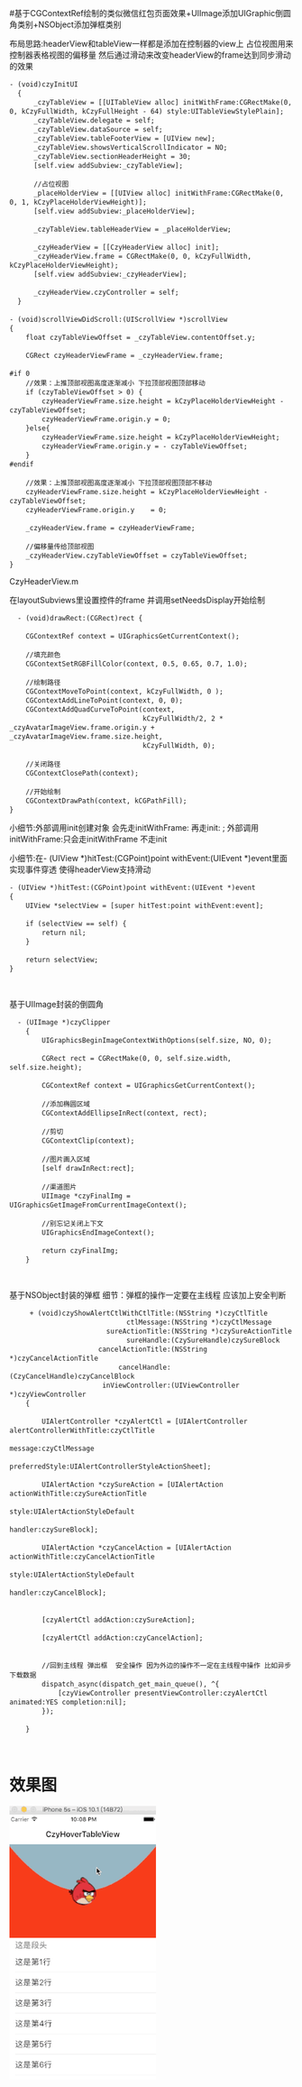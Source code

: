 #基于CGContextRef绘制的类似微信红包页面效果+UIImage添加UIGraphic倒圆角类别+NSObject添加弹框类别

布局思路:headerView和tableView一样都是添加在控制器的view上 占位视图用来控制器表格视图的偏移量  然后通过滑动来改变headerView的frame达到同步滑动的效果
    
    - (void)czyInitUI
      {
          _czyTableView = [[UITableView alloc] initWithFrame:CGRectMake(0, 0, kCzyFullWidth, kCzyFullHeight - 64) style:UITableViewStylePlain];
          _czyTableView.delegate = self;
          _czyTableView.dataSource = self;
          _czyTableView.tableFooterView = [UIView new];
          _czyTableView.showsVerticalScrollIndicator = NO;
          _czyTableView.sectionHeaderHeight = 30;
          [self.view addSubview:_czyTableView];

          //占位视图
          _placeHolderView = [[UIView alloc] initWithFrame:CGRectMake(0, 0, 1, kCzyPlaceHolderViewHeight)];
          [self.view addSubview:_placeHolderView];

          _czyTableView.tableHeaderView = _placeHolderView;

          _czyHeaderView = [[CzyHeaderView alloc] init];
          _czyHeaderView.frame = CGRectMake(0, 0, kCzyFullWidth, kCzyPlaceHolderViewHeight);
          [self.view addSubview:_czyHeaderView];

          _czyHeaderView.czyController = self;
      }
      
    - (void)scrollViewDidScroll:(UIScrollView *)scrollView
    {
        float czyTableViewOffset = _czyTableView.contentOffset.y;

        CGRect czyHeaderViewFrame = _czyHeaderView.frame;

    #if 0
        //效果：上推顶部视图高度逐渐减小 下拉顶部视图顶部移动
        if (czyTableViewOffset > 0) {
            czyHeaderViewFrame.size.height = kCzyPlaceHolderViewHeight - czyTableViewOffset;
            czyHeaderViewFrame.origin.y = 0;
        }else{
            czyHeaderViewFrame.size.height = kCzyPlaceHolderViewHeight;
            czyHeaderViewFrame.origin.y = - czyTableViewOffset;
        }
    #endif

        //效果：上推顶部视图高度逐渐减小 下拉顶部视图顶部不移动
        czyHeaderViewFrame.size.height = kCzyPlaceHolderViewHeight - czyTableViewOffset;
        czyHeaderViewFrame.origin.y    = 0;

        _czyHeaderView.frame = czyHeaderViewFrame;

        //偏移量传给顶部视图
        _czyHeaderView.czyTableViewOffset = czyTableViewOffset;
    }

CzyHeaderView.m

在layoutSubviews里设置控件的frame 并调用setNeedsDisplay开始绘制
    
      - (void)drawRect:(CGRect)rect {

        CGContextRef context = UIGraphicsGetCurrentContext();

        //填充颜色
        CGContextSetRGBFillColor(context, 0.5, 0.65, 0.7, 1.0);

        //绘制路径
        CGContextMoveToPoint(context, kCzyFullWidth, 0 );
        CGContextAddLineToPoint(context, 0, 0);
        CGContextAddQuadCurveToPoint(context,
                                     kCzyFullWidth/2, 2 * _czyAvatarImageView.frame.origin.y + _czyAvatarImageView.frame.size.height,
                                     kCzyFullWidth, 0);

        //关闭路径
        CGContextClosePath(context);

        //开始绘制
        CGContextDrawPath(context, kCGPathFill);
    }

小细节:外部调用init创建对象 会先走initWithFrame: 再走init: ; 外部调用initWithFrame:只会走initWithFrame 不走init

小细节:在- (UIView *)hitTest:(CGPoint)point withEvent:(UIEvent *)event里面实现事件穿透 使得headerView支持滑动


    - (UIView *)hitTest:(CGPoint)point withEvent:(UIEvent *)event
    {
        UIView *selectView = [super hitTest:point withEvent:event];
       
        if (selectView == self) {
            return nil;
        }

        return selectView;
    }
    
    
基于UIImage封装的倒圆角

      - (UIImage *)czyClipper
        {
            UIGraphicsBeginImageContextWithOptions(self.size, NO, 0);

            CGRect rect = CGRectMake(0, 0, self.size.width, self.size.height);

            CGContextRef context = UIGraphicsGetCurrentContext();

            //添加椭圆区域
            CGContextAddEllipseInRect(context, rect);

            //剪切
            CGContextClip(context);

            //图片画入区域
            [self drawInRect:rect];

            //渠道图片
            UIImage *czyFinalImg = UIGraphicsGetImageFromCurrentImageContext();

            //别忘记关闭上下文
            UIGraphicsEndImageContext();

            return czyFinalImg;
        }
    
   
   基于NSObject封装的弹框 细节：弹框的操作一定要在主线程 应该加上安全判断
 
         + (void)czyShowAlertCtlWithCtlTitle:(NSString *)czyCtlTitle
                                 ctlMessage:(NSString *)czyCtlMessage
                            sureActionTitle:(NSString *)czySureActionTitle
                                 sureHandle:(CzySureHandle)czySureBlock
                          cancelActionTitle:(NSString *)czyCancelActionTitle
                               cancelHandle:(CzyCancelHandle)czyCancelBlock
                           inViewController:(UIViewController *)czyViewController
        {

            UIAlertController *czyAlertCtl = [UIAlertController alertControllerWithTitle:czyCtlTitle
                                                                                 message:czyCtlMessage
                                                                          preferredStyle:UIAlertControllerStyleActionSheet];

            UIAlertAction *czySureAction = [UIAlertAction actionWithTitle:czySureActionTitle
                                                                    style:UIAlertActionStyleDefault
                                                                  handler:czySureBlock];

            UIAlertAction *czyCancelAction = [UIAlertAction actionWithTitle:czyCancelActionTitle
                                                                      style:UIAlertActionStyleDefault
                                                                    handler:czyCancelBlock];


            [czyAlertCtl addAction:czySureAction];

            [czyAlertCtl addAction:czyCancelAction];


            //回到主线程 弹出框  安全操作 因为外边的操作不一定在主线程中操作 比如异步下载数据
            dispatch_async(dispatch_get_main_queue(), ^{
                [czyViewController presentViewController:czyAlertCtl animated:YES completion:nil];
            });

        }
    
    
# 效果图
![image](https://github.com/ITIosEthan/CzyMyCustomHoverTableViewDemo/blob/master/czyHoverGif.gif)
    
    
    
    
